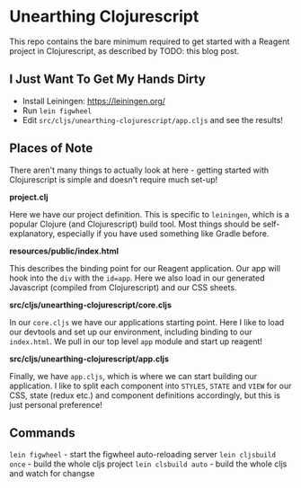 # Unearthing Clojurescript #

This repo contains the bare minimum required to get started with a Reagent
project in Clojurescript, as described by TODO: this blog post.

## I Just Want To Get My Hands Dirty ##

- Install Leiningen: https://leiningen.org/
- Run `lein figwheel`
- Edit `src/cljs/unearthing-clojurescript/app.cljs` and see the results!

## Places of Note

There aren't many things to actually look at here - getting started with
Clojurescript is simple and doesn't require much set-up!

__project.clj__

Here we have our project definition. This is specific to `leiningen`, which
is a popular Clojure (and Clojurescript) build tool. Most things should be
self-explanatory, especially if you have used something like Gradle before.

__resources/public/index.html__

This describes the binding point for our Reagent application. Our app will
hook into the `div` with the `id=app`. Here we also load in our generated
Javascript (compiled from Clojurescript) and our CSS sheets.

__src/cljs/unearthing-clojurescript/core.cljs__

In our `core.cljs` we have our applications starting point. Here I like
to load our devtools and set up our environment, including binding to
our `index.html`. We pull in our top level `app` module and start up
reagent!

__src/cljs/unearthing-clojurescript/app.cljs__

Finally, we have `app.cljs`, which is where we can start building our
application. I like to split each component into `STYLES`, `STATE` and
`VIEW` for our CSS, state (redux etc.) and component definitions
accordingly, but this is just personal preference!

## Commands

`lein figwheel`       - start the figwheel auto-reloading server
`lein cljsbuild once` - build the whole cljs project
`lein clsbuild auto`  - build the whole cljs and watch for changse

